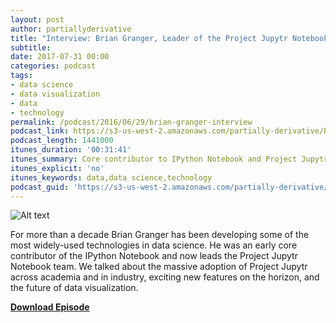 ```yaml
---
layout: post
author: partiallyderivative
title: "Interview: Brian Granger, Leader of the Project Jupytr Notebook Team"
subtitle: 
date: 2017-07-31 00:00
categories: podcast
tags:
- data science
- data visualization
- data
- technology
permalink: /podcast/2016/06/29/brian-granger-interview
podcast_link: https://s3-us-west-2.amazonaws.com/partially-derivative/Partially_Derivative_Anil_Dash.mp3
podcast_length: 1441000
itunes_duration: '00:31:41'
itunes_summary: Core contributor to IPython Notebook and Project Jupytr
itunes_explicit: 'no'
itunes_keywords: data,data science,technology
podcast_guid: 'https://s3-us-west-2.amazonaws.com/partially-derivative/Partially_Derivative_Anil_Dash.mp3'
---
```


![Alt text](http://farm4.static.flickr.com/3084/2444241185_7fdf6962bf.jpg)

For more than a decade Brian Granger has been developing some of the most widely-used technologies in data science. He was an early core contributor of the IPython Notebook and now leads the Project Jupytr Notebook team. We talked about the massive adoption of Project Jupytr across academia and in industry, exciting new features on the horizon, and the future of data visualization.       

[**Download Episode**](https://s3-us-west-2.amazonaws.com/partially-derivative/Partially_Derivative_Anil_Dash.mp3)